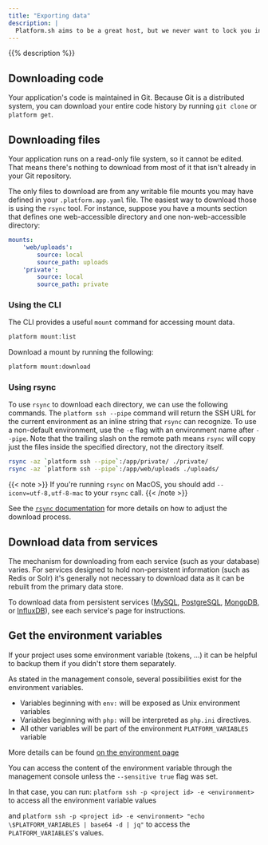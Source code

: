 ```yaml
---
title: "Exporting data"
description: |
  Platform.sh aims to be a great host, but we never want to lock you in to our service. Your code and your data belong to you, and you should always be able to download your site's data for local development, backup, or to "take your data elsewhere".
---
```


{{% description %}}

## Downloading code

Your application's code is maintained in Git.
Because Git is a distributed system,
you can download your entire code history by running `git clone` or `platform get`.

## Downloading files

Your application runs on a read-only file system, so it cannot be edited.  That means there's nothing to download from most of it that isn't already in your Git repository.

The only files to download are from any writable file mounts you may have defined in your `.platform.app.yaml` file.  The easiest way to download those is using the `rsync` tool.  For instance, suppose you have a mounts section that defines one web-accessible directory and one non-web-accessible directory:

```yaml
mounts:
    'web/uploads':
        source: local
        source_path: uploads
    'private':
        source: local
        source_path: private
```
### Using the CLI

The CLI provides a useful `mount` command for accessing mount data.

```bash
platform mount:list
```

Download a mount by running the following:

```bash
platform mount:download
```

### Using rsync
To use `rsync` to download each directory, we can use the following commands. The `platform ssh --pipe` command will return the SSH URL for the current environment as an inline string that `rsync` can recognize. To use a non-default environment, use the `-e` flag with an environment name after `--pipe`. Note that the trailing slash on the remote path means `rsync` will copy just the files inside the specified directory, not the directory itself.

```bash
rsync -az `platform ssh --pipe`:/app/private/ ./private/
rsync -az `platform ssh --pipe`:/app/web/uploads ./uploads/
```


{{< note >}}
If you're running `rsync` on MacOS, you should add `--iconv=utf-8,utf-8-mac` to your `rsync` call.
{{< /note >}}

See the [`rsync` documentation](https://download.samba.org/pub/rsync/rsync.html) for more details on how to adjust the download process.

## Download data from services

The mechanism for downloading from each service (such as your database) varies.  For services designed to hold non-persistent information (such as Redis or Solr) it's generally not necessary to download data as it can be rebuilt from the primary data store.

To download data from persistent services ([MySQL](../add-services/mysql/_index.md), [PostgreSQL](../add-services/postgresql.md), [MongoDB](../add-services/mongodb.md), or [InfluxDB](../add-services/influxdb.md)), see each service's page for instructions.

## Get the environment variables

If your project uses some environment variable (tokens, ...) it can be helpful to backup them if you didn't store them separately.

As stated in the management console, several possibilities exist for the environment variables.

* Variables beginning with `env:` will be exposed as Unix environment variables
* Variables beginning with `php:` will be interpreted as `php.ini` directives.
* All other variables will be part of the environment `PLATFORM_VARIABLES` variable

More details can be found [on the environment page](https://docs.platform.sh/administration/web/configure-environment.html#variables)

You can access the content of the environment variable through the management console unless the `--sensitive true` flag was set.

In that case, you can run:
`platform ssh -p <project id> -e <environment>`
to access all the environment variable values

and `platform ssh -p <project id> -e <environment> "echo \$PLATFORM_VARIABLES | base64 -d | jq"` to access the `PLATFORM_VARIABLES`'s values.

 
